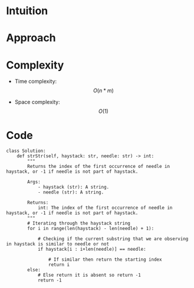 # Intuition

<!-- Describe your first thoughts on how to solve this problem. -->

# Approach

<!-- Describe your approach to solving the problem. -->

# Complexity

- Time complexity: $$O(n * m)$$
<!-- Add your time complexity here, e.g. $$O(n)$$ -->

- Space complexity: $$O(1)$$
<!-- Add your space complexity here, e.g. $$O(n)$$ -->

# Code

```python3 []
class Solution:
    def strStr(self, haystack: str, needle: str) -> int:
        """
        Returns the index of the first occurrence of needle in haystack, or -1 if needle is not part of haystack.

        Args:
            - haystack (str): A string.
            - needle (str): A string.

        Returns:
            int: The index of the first occurrence of needle in haystack, or -1 if needle is not part of haystack.
        """
        # Iterating through the haystack string
        for i in range(len(haystack) - len(needle) + 1):

            # Checking if the current substring that we are observing in haystack is similar to needle or not
            if haystack[i : i+len(needle)] == needle:

                # If similar then return the starting index
                return i
        else:
            # Else return it is absent so return -1
            return -1
```
